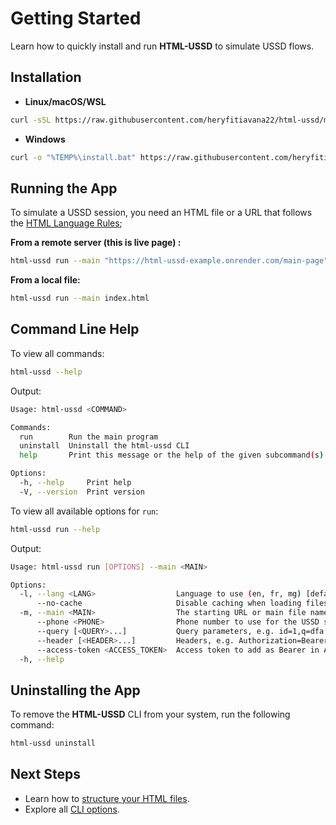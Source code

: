 # Getting Started

Learn how to quickly install and run **HTML-USSD** to simulate USSD flows.

## Installation

- **Linux/macOS/WSL**

```bash
curl -sSL https://raw.githubusercontent.com/heryfitiavana22/html-ussd/main/scripts/install.sh | bash
```

- **Windows**

```bash
curl -o "%TEMP%\install.bat" https://raw.githubusercontent.com/heryfitiavana22/html-ussd/main/scripts/install.bat && "%TEMP%\install.bat"
```

## Running the App

To simulate a USSD session, you need an HTML file or a URL that follows the [HTML Language Rules](./html-rules);

**From a remote server (this is live page) :**

```bash
html-ussd run --main "https://html-ussd-example.onrender.com/main-page"
```

**From a local file:**

```bash
html-ussd run --main index.html
```

## Command Line Help

To view all commands:

```bash
html-ussd --help
```

Output:

```bash
Usage: html-ussd <COMMAND>

Commands:
  run        Run the main program
  uninstall  Uninstall the html-ussd CLI
  help       Print this message or the help of the given subcommand(s)

Options:
  -h, --help     Print help
  -V, --version  Print version
```

To view all available options for `run`:

```bash
html-ussd run --help
```

Output:

```bash
Usage: html-ussd run [OPTIONS] --main <MAIN>

Options:
  -l, --lang <LANG>                  Language to use (en, fr, mg) [default: en]
      --no-cache                     Disable caching when loading files from disk or server
  -m, --main <MAIN>                  The starting URL or main file name (e.g. http://localhost:8888 or index.html)
      --phone <PHONE>                Phone number to use for the USSD session [default: 0312345678]
      --query [<QUERY>...]           Query parameters, e.g. id=1,q=dfa
      --header [<HEADER>...]         Headers, e.g. Authorization=Bearer123
      --access-token <ACCESS_TOKEN>  Access token to add as Bearer in Authorization header
  -h, --help
```

## Uninstalling the App

To remove the **HTML-USSD** CLI from your system, run the following command:

```bash
html-ussd uninstall
``` 

## Next Steps

- Learn how to [structure your HTML files](./html-rules).
- Explore all [CLI options](./getting-started).
